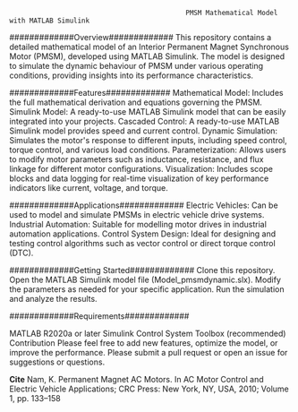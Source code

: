                                                 PMSM Mathematical Model with MATLAB Simulink
#############Overview#############
This repository contains a detailed mathematical model of an Interior Permanent Magnet Synchronous Motor (PMSM), developed using MATLAB Simulink. The model is designed to simulate the dynamic behaviour of PMSM under various operating conditions, providing insights into its performance characteristics.

#############Features#############
Mathematical Model: Includes the full mathematical derivation and equations governing the PMSM.
Simulink Model: A ready-to-use MATLAB Simulink model that can be easily integrated into your projects.
Cascaded Control: A ready-to-use MATLAB Simulink model provides speed and current control.
Dynamic Simulation: Simulates the motor's response to different inputs, including speed control, torque control, and various load conditions.
Parameterization: Allows users to modify motor parameters such as inductance, resistance, and flux linkage for different motor configurations.
Visualization: Includes scope blocks and data logging for real-time visualization of key performance indicators like current, voltage, and torque.

#############Applications#############
Electric Vehicles: Can be used to model and simulate PMSMs in electric vehicle drive systems.
Industrial Automation: Suitable for modelling motor drives in industrial automation applications.
Control System Design: Ideal for designing and testing control algorithms such as vector control or direct torque control (DTC).


#############Getting Started#############
Clone this repository.
Open the MATLAB Simulink model file (Model_pmsmdynamic.slx).
Modify the parameters as needed for your specific application.
Run the simulation and analyze the results.

#############Requirements#############

MATLAB R2020a or later
Simulink
Control System Toolbox (recommended)
Contribution
Please feel free to add new features, optimize the model, or improve the performance. Please submit a pull request or open an issue for suggestions or questions.

**Cite**
Nam, K. Permanent Magnet AC Motors. In AC Motor Control and Electric Vehicle Applications; CRC Press: New York, NY, USA,
2010; Volume 1, pp. 133–158
